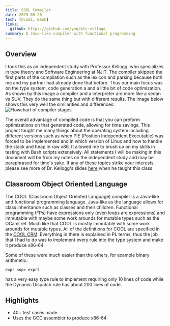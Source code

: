 ```yaml
---
title: COOL Compiler
date: 2025-05-20
tech: [Ocaml, Bash]
links:
  github: https://github.com/you/btc-village
summary: A Java-like compiler with functional programming
---
```


## Overview
I took this as an independent study with Professor Kellogg, who specializes in type theory and Software Engineering at NJIT. The compiler skipped the first parts of the compilation such as the lexicon and parsing because both me and my partner had already done that before. Thus our main focus was on the type system, code generation a and a little bit of code optimization. As shown by this image a compiler and a interpreter are more like a sedan vs SUV. They do the same thing but with different results. The image below shows this very well the similarities and differences: ![Flowchart of compiler stages](/images/Compiler_vs_Interpreter.svg)

The overall advantage of compiled code is that you can preform optimizations on that generated code, allowing for time savings. This project taught me many things about the operating system including different versions such as when PIE (Position Independent Executable) was forced to be implemented and in which version of Linux and how to handle the stack and heap in raw x86. It allowed me to brush up on my skills in testing with Bash scripts extensively. All statements I will be making in this document will be from my notes on the independent study and may be paraphrased for time's sake. If any of these topics strike your interests please see more of Dr. Kellogg's slides [here](https://kelloggm.github.io/martinjkellogg.com/teaching/cs485-sp25/) when he taught this class.

## Classroom Object Oriented Language
The COOL (Classroom Object Oriented Language) compiler is a Java-like and functional programming language. Java-like as the language allows for class inheritance such as classes and their children. Functional programming (FPs) have expressions only (even loops are expressions) and immutable with maybe some work arounds for mutable types such as the OCaml ref. Much like that COOL is mostly immutable with some work arounds for mutable types. All of the definitions for COOL are specified in the [COOL CRM](https://kelloggm.github.io/martinjkellogg.com/teaching/cs485-sp25/crm/onepage/crm-onepage.html). Everything in there is explained in PL terms, thus the job that I had to do was to implement every rule into the type system and make it produce x86-64. 

Some of these were much easier than the others, for example binary arithmetic:
```
expr <op> expr2
```
has a very easy type rule to implement requiring only 10 lines of code while the Dynamic Dispatch rule has about 200 lines of code.

## Highlights
- 40+ test cases made
- Uses the GCC assembler to produce x86-64